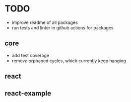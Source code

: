 # TODO

- improve readme of all packages
- run tests and linter in github actions for packages

## core

- add test coverage
- remove orphaned cycles, which currently keep hanging

## react

## react-example
